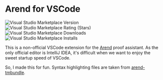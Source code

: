 # Arend for VSCode

![Visual Studio Marketplace Version](https://img.shields.io/visual-studio-marketplace/v/ice1000.arend)
![Visual Studio Marketplace Rating (Stars)](https://img.shields.io/visual-studio-marketplace/stars/ice1000.arend)
![Visual Studio Marketplace Downloads](https://img.shields.io/visual-studio-marketplace/d/ice1000.arend)
![Visual Studio Marketplace Installs](https://img.shields.io/visual-studio-marketplace/i/ice1000.arend)

This is a non-official VSCode extension for the [Arend] proof assistant.
As the only official editor is IntelliJ IDEA, it's difficult when we want to
enjoy the sweet startup speed of VSCode.

So, I made this for fun.
Syntax highlighting files are taken from [arend-tmbundle].

 [Arend]: https://arend-lang.github.io
 [arend-tmbundle]: https://github.com/arend-lang/arend-tmbundle
